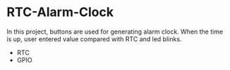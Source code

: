 # RTC-Alarm-Clock

In this project, buttons are used for generating alarm clock. When the time is up, user entered value compared with RTC and led blinks.

* RTC
* GPIO
